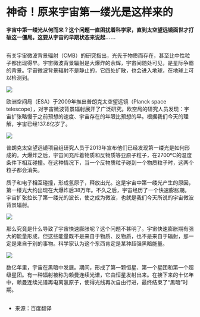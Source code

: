 # 神奇！原来宇宙第一缕光是这样来的
**宇宙中第一缕光从何而来？这个问题一直困扰着科学家，直到太空望远镜面世才打破这一僵局。这要从宇宙的早期状态来说起……**
##
有关宇宙微波背景辐射（CMB）的研究指出，光先于物质而存在，甚至比中性粒子都出现得早。宇宙微波背景辐射是大爆炸的余辉，宇宙间随处可见，是星际争霸的背景。宇宙微波背景辐射不是静止的，它四处扩散，也会进入地球，在地球上可以检测到。

![](https://fanyi-app.baidu.com/static/passage/2017-07/2017-07-17/002/image/datasrc1.jpg)

欧洲空间局（ESA）于2009年推出普朗克太空望远镜（Planck space telescope），对宇宙微波背景辐射展开了广泛研究。欧空局的研究人员发现：宇宙扩张略慢于之前预想的速度、宇宙存在的年限比预想的早。根据我们今天的理解，宇宙已经137.8亿岁了。

![](https://fanyi-app.baidu.com/static/passage/2017-07/2017-07-17/002/image/datasrc2.jpg)

普朗克太空望远镜项目组研究人员于2013年宣布他们已经发现第一缕光是如何形成的。大爆炸之后，宇宙间充斥着物质和反物质等亚原子粒子，在2700ºC的温度条件下相互碰撞。在这种情况下，当一个反物质粒子碰到一个物质粒子时，这两个粒子都会消失。

质子和电子相互碰撞，形成氢原子，释放出光。这是宇宙中第一缕光产生的原因，第一缕光大约出现在大爆炸后38万年。不久之后，宇宙经历了一个快速膨胀期。宇宙扩张拉长了第一缕光的波长，使之成为微波，也就是我们今天所说的宇宙微波背景辐射。

![](https://fanyi-app.baidu.com/static/passage/2017-07/2017-07-17/002/image/datasrc3.jpg)

那么究竟是什么导致了宇宙快速膨胀呢？这个问题不甚明了。宇宙快速膨胀期有强大的能量形成，但这些能量既不是来自于物质、反物质，也不是来自于辐射，那一定是来自于别的事物。科学家认为这个东西肯定是某种超强黑暗能量。

![](https://fanyi-app.baidu.com/static/passage/2017-07/2017-07-17/002/image/datasrc4.jpg)

数亿年里，宇宙在黑暗中发展。期间，形成了第一颗恒星、第一个星团和第一个超级星团。有一种辐射被称为赖曼连续光谱，它由恒星发射出来。在接下来的十亿年中，赖曼连续光谱再电离氢原子，使得光线再次自由行进，最终结束了“黑暗”时期。

##
 - 来源：百度翻译
